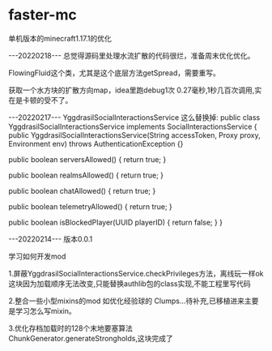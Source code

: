# faster-mc
单机版本的minecraft1.17.1的优化

---20220218---
总觉得源码里处理水流扩散的代码很烂，准备周末优化优化。

FlowingFluid这个类，尤其是这个底层方法getSpread，需要重写。

获取一个水方块的扩散方向map，idea里跑debug1次 0.27毫秒,1秒几百次调用,实在是卡顿的受不了。

---20220217---
YggdrasilSocialInteractionsService 这么替换掉:
public class YggdrasilSocialInteractionsService implements SocialInteractionsService {
public YggdrasilSocialInteractionsService(String accessToken, Proxy proxy, Environment env) throws AuthenticationException {}

public boolean serversAllowed() {
return true;
}

public boolean realmsAllowed() {
return true;
}

public boolean chatAllowed() {
return true;
}

public boolean telemetryAllowed() {
return true;
}

public boolean isBlockedPlayer(UUID playerID) {
return false;
}
}

---20220214---
版本0.0.1

学习如何开发mod

1.屏蔽YggdrasilSocialInteractionsService.checkPrivileges方法，离线玩一样ok 这块因为加载顺序无法改变,只能替换authlib包的class实现,不能工程里写代码

2.整合一些小型mixins的mod  如优化经验球的 Clumps...待补充,已移植进来主要是学习怎么写mixin。

3.优化存档加载时的128个末地要塞算法 ChunkGenerator.generateStrongholds,这块完成了

